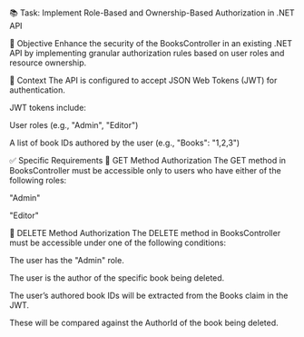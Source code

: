 ﻿📚 Task: Implement Role-Based and Ownership-Based Authorization in .NET API

🎯 Objective
Enhance the security of the BooksController in an existing .NET API by implementing granular authorization rules based on user roles and resource ownership.

🧩 Context
The API is configured to accept JSON Web Tokens (JWT) for authentication.

JWT tokens include:

User roles (e.g., "Admin", "Editor")

A list of book IDs authored by the user (e.g., "Books": "1,2,3")

✅ Specific Requirements
🔐 GET Method Authorization
The GET method in BooksController must be accessible only to users who have either of the following roles:

"Admin"

"Editor"

🔐 DELETE Method Authorization
The DELETE method in BooksController must be accessible under one of the following conditions:

The user has the "Admin" role.

The user is the author of the specific book being deleted.

The user’s authored book IDs will be extracted from the Books claim in the JWT.

These will be compared against the AuthorId of the book being deleted.

